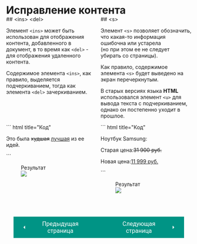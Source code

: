 # Исправление контента

<div style="display:flex;" markdown>
<div style="flex:1;margin-top:-20px;margin-right:10px;" markdown>
## &lt;ins&gt; &lt;del&gt;

Элемент `<ins>` может быть использован для отображения контента, добавленного в документ, в то время как `<del>` - для отображения удаленного контента.

Содержимое элемента `<ins>`, как правило, выделяется подчеркиванием, тогда как элемента `<del>` зачеркиванием.

</div>
<div style="flex:1;margin-top:-20px;" markdown>
## &lt;s&gt;

Элемент `<s>` позволяет обозначить, что какая-то информация ошибочна или устарела<br>(но при этом ее не следует убирать со страницы).

Как правило, содержимое элемента `<s>` будет выведено на экран перечеркнутым. 

В старых версиях языка **HTML** использовался элемент `<u>` для вывода текста с подчеркиванием, однако он постепенно уходит в прошлое.
</div></div>

<div style="display:flex;" markdown>
<div style="flex:1;margin-right:10px;" markdown>
``` html title="Код"
<p>Это была <del>худшая</del> 
<ins>лучшая</ins>
из ее идей.</p>
```
<figure><figcaption>Результат</figcaption><img src="/html-css-manual/assets/images/insdelex.png"></figure></div>
<div style="flex:1;" markdown>
``` html title="Код"
<p>Ноутбук Samsung:</p>
<p>Старая цена:<s>31 900 руб.</s></p>
<p>Новая цена:<ins>11 999 руб.</ins></p>
```
<figure><figcaption>Результат</figcaption><img src="/html-css-manual/assets/images/stextex.png"></figure></div></div>

<div style="display: flex; justify-content: space-between; padding: 20px; margin-top:30px;"><button class="custom-button" style="background-color: rgb(0, 148, 133); color: white; font-family: 'Roboto', sans-serif; border: none; cursor: pointer; padding: 10px 20px; font-size: 16px; display: flex; align-items: center;" onclick="window.location.href='/html-css-manual/html/text/citedfn'"><svg xmlns="http://www.w3.org/2000/svg" viewBox="0 0 24 24" style="fill: white; width: 20px; height: 20px;"><path d="M15 18l-6-6 6-6" /></svg><span style="margin: 0 10px;">Предыдущая страница</span></button><button class="custom-button" style="background-color: rgb(0, 148, 133); color: white; font-family: 'Roboto', sans-serif; border: none; cursor: pointer; padding: 10px 20px; font-size: 16px; display: flex; align-items: center;" onclick="window.location.href='/html-css-manual/html/text/example'"><span style="margin: 0 10px;">Следующая страница</span><svg xmlns="http://www.w3.org/2000/svg" viewBox="0 0 24 24" style="fill: white; width: 20px; height: 20px;"><path d="M9 18l6-6-6-6" /></svg></button></div>
